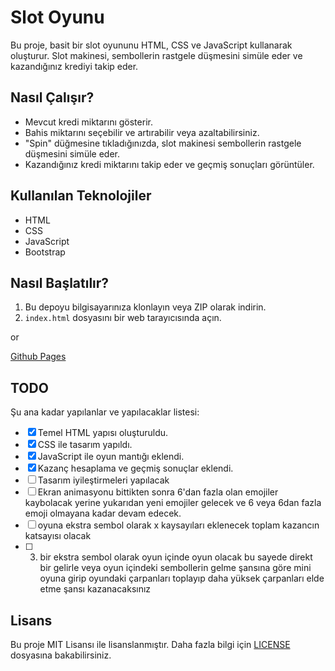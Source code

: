 # Slot Oyunu

Bu proje, basit bir slot oyununu HTML, CSS ve JavaScript kullanarak oluşturur. Slot makinesi, sembollerin rastgele düşmesini simüle eder ve kazandığınız krediyi takip eder.

## Nasıl Çalışır?

- Mevcut kredi miktarını gösterir.
- Bahis miktarını seçebilir ve artırabilir veya azaltabilirsiniz.
- "Spin" düğmesine tıkladığınızda, slot makinesi sembollerin rastgele düşmesini simüle eder.
- Kazandığınız kredi miktarını takip eder ve geçmiş sonuçları görüntüler.

## Kullanılan Teknolojiler

- HTML
- CSS
- JavaScript
- Bootstrap

## Nasıl Başlatılır?

1. Bu depoyu bilgisayarınıza klonlayın veya ZIP olarak indirin.
2. `index.html` dosyasını bir web tarayıcısında açın.

or

[Github Pages](https://battincik.github.io/basic-slots-game/)

## TODO

Şu ana kadar yapılanlar ve yapılacaklar listesi:

- [x] Temel HTML yapısı oluşturuldu.
- [x] CSS ile tasarım yapıldı.
- [x] JavaScript ile oyun mantığı eklendi.
- [x] Kazanç hesaplama ve geçmiş sonuçlar eklendi.
- [ ] Tasarım iyileştirmeleri yapılacak
- [ ] Ekran animasyonu bittikten sonra 6'dan fazla olan emojiler kaybolacak yerine yukarıdan yeni emojiler gelecek ve 6 veya 6dan fazla emoji olmayana kadar devam edecek.
- [ ] oyuna ekstra sembol olarak x kaysayıları eklenecek toplam kazancın katsayısı olacak
- [ ] 3. bir ekstra sembol olarak oyun içinde oyun olacak bu sayede direkt bir gelirle veya oyun içindeki sembollerin gelme şansına göre mini oyuna girip oyundaki çarpanları toplayıp daha yüksek çarpanları elde etme şansı kazanacaksınız

## Lisans

Bu proje MIT Lisansı ile lisanslanmıştır. Daha fazla bilgi için [LICENSE](LICENSE) dosyasına bakabilirsiniz.

